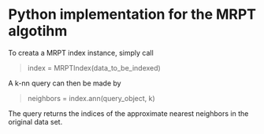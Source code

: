 # Python implementation for the MRPT algotihm

To creata a MRPT index instance, simply call 

> index = MRPTIndex(data_to_be_indexed)

A k-nn query can then be made by

> neighbors = index.ann(query_object, k)

The query returns the indices of the approximate nearest neighbors in the original data set.
